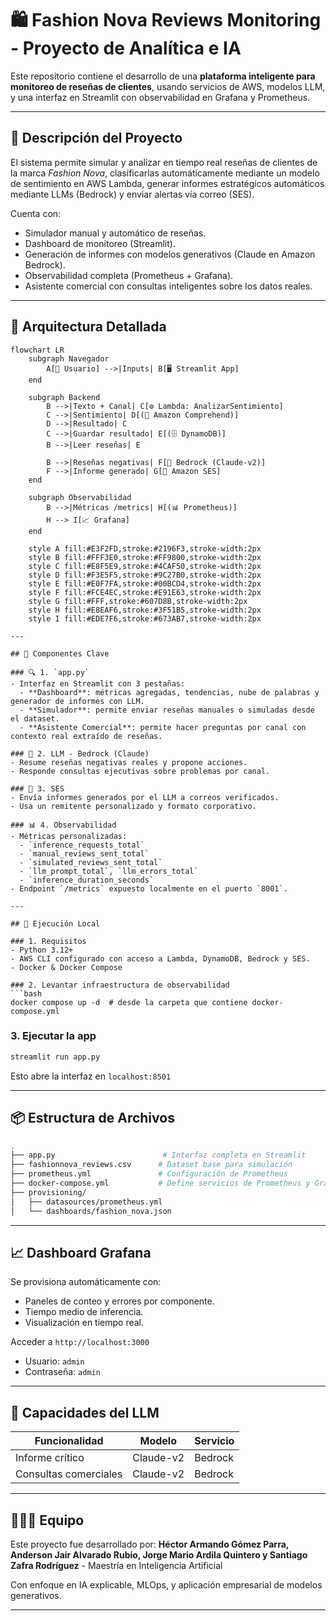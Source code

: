 # 🛍️ Fashion Nova Reviews Monitoring - Proyecto de Analítica e IA

Este repositorio contiene el desarrollo de una **plataforma inteligente para monitoreo de reseñas de clientes**, usando servicios de AWS, modelos LLM, y una interfaz en Streamlit con observabilidad en Grafana y Prometheus.

---

## 🧠 Descripción del Proyecto
El sistema permite simular y analizar en tiempo real reseñas de clientes de la marca *Fashion Nova*, clasificarlas automáticamente mediante un modelo de sentimiento en AWS Lambda, generar informes estratégicos automáticos mediante LLMs (Bedrock) y enviar alertas vía correo (SES).

Cuenta con:
- Simulador manual y automático de reseñas.
- Dashboard de monitoreo (Streamlit).
- Generación de informes con modelos generativos (Claude en Amazon Bedrock).
- Observabilidad completa (Prometheus + Grafana).
- Asistente comercial con consultas inteligentes sobre los datos reales.

---

## 🧩 Arquitectura Detallada

```mermaid
flowchart LR
    subgraph Navegador
        A[👤 Usuario] -->|Inputs| B[🖥️ Streamlit App]
    end

    subgraph Backend
        B -->|Texto + Canal| C[⚙️ Lambda: AnalizarSentimiento]
        C -->|Sentimiento| D[(🧠 Amazon Comprehend)]
        D -->|Resultado| C
        C -->|Guardar resultado| E[(🗄️ DynamoDB)]
        B -->|Leer reseñas| E

        B -->|Reseñas negativas| F[🤖 Bedrock (Claude-v2)]
        F -->|Informe generado| G[📧 Amazon SES]
    end

    subgraph Observabilidad
        B -->|Métricas /metrics| H[(📊 Prometheus)]
        H --> I[📈 Grafana]
    end

    style A fill:#E3F2FD,stroke:#2196F3,stroke-width:2px
    style B fill:#FFF3E0,stroke:#FF9800,stroke-width:2px
    style C fill:#E8F5E9,stroke:#4CAF50,stroke-width:2px
    style D fill:#F3E5F5,stroke:#9C27B0,stroke-width:2px
    style E fill:#E0F7FA,stroke:#00BCD4,stroke-width:2px
    style F fill:#FCE4EC,stroke:#E91E63,stroke-width:2px
    style G fill:#FFF,stroke:#607D8B,stroke-width:2px
    style H fill:#E8EAF6,stroke:#3F51B5,stroke-width:2px
    style I fill:#EDE7F6,stroke:#673AB7,stroke-width:2px

---

## 🧩 Componentes Clave

### 🔍 1. `app.py`
- Interfaz en Streamlit con 3 pestañas:
  - **Dashboard**: métricas agregadas, tendencias, nube de palabras y generador de informes con LLM.
  - **Simulador**: permite enviar reseñas manuales o simuladas desde el dataset.
  - **Asistente Comercial**: permite hacer preguntas por canal con contexto real extraído de reseñas.

### 🧠 2. LLM - Bedrock (Claude)
- Resume reseñas negativas reales y propone acciones.
- Responde consultas ejecutivas sobre problemas por canal.

### 💌 3. SES
- Envía informes generados por el LLM a correos verificados.
- Usa un remitente personalizado y formato corporativo.

### 📊 4. Observabilidad
- Métricas personalizadas:
  - `inference_requests_total`
  - `manual_reviews_sent_total`
  - `simulated_reviews_sent_total`
  - `llm_prompt_total`, `llm_errors_total`
  - `inference_duration_seconds`
- Endpoint `/metrics` expuesto localmente en el puerto `8001`.

---

## 🚀 Ejecución Local

### 1. Requisitos
- Python 3.12+
- AWS CLI configurado con acceso a Lambda, DynamoDB, Bedrock y SES.
- Docker & Docker Compose

### 2. Levantar infraestructura de observabilidad
```bash
docker compose up -d  # desde la carpeta que contiene docker-compose.yml
```

### 3. Ejecutar la app
```bash
streamlit run app.py
```

Esto abre la interfaz en `localhost:8501`

---

## 📦 Estructura de Archivos

```bash
.
├── app.py                        # Interfaz completa en Streamlit
├── fashionnova_reviews.csv      # Dataset base para simulación
├── prometheus.yml               # Configuración de Prometheus
├── docker-compose.yml           # Define servicios de Prometheus y Grafana
├── provisioning/
│   ├── datasources/prometheus.yml
│   └── dashboards/fashion_nova.json
```

---

## 📈 Dashboard Grafana

Se provisiona automáticamente con:
- Paneles de conteo y errores por componente.
- Tiempo medio de inferencia.
- Visualización en tiempo real.

Acceder a `http://localhost:3000`
- Usuario: `admin`
- Contraseña: `admin`

---

## 🤖 Capacidades del LLM

| Funcionalidad | Modelo | Servicio |
|---------------|--------|----------|
| Informe crítico | Claude-v2 | Bedrock |
| Consultas comerciales | Claude-v2 | Bedrock |

---

## 🧑‍🤝‍🧑 Equipo
Este proyecto fue desarrollado por:
**Héctor Armando Gómez Parra, Anderson Jair Alvarado Rubio, Jorge Mario Ardila Quintero y Santiago Zafra Rodríguez** - Maestría en Inteligencia Artificial

Con enfoque en IA explicable, MLOps, y aplicación empresarial de modelos generativos.

---

